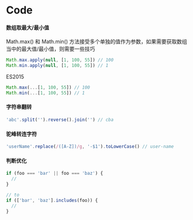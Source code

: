 # Code

#### 数组取最大/最小值

Math.max() 和 Math.min() 方法接受多个单独的值作为参数，如果需要获取数组当中的最大值/最小值，则需要一些技巧

``` javascript
Math.max.apply(null, [1, 100, 55]) // 100
Math.min.apply(null, [1, 100, 55]) // 1
```

ES2015

``` javascript
Math.max(...[1, 100, 55]) // 100
Math.min(...[1, 100, 55]) // 1
```

#### 字符串翻转

``` javascript
'abc'.split('').reverse().join('') // cba
```

#### 驼峰转连字符

``` javascript
'userName'.replace(/([A-Z])/g, '-$1').toLowerCase() // user-name
```

#### 判断优化

``` javascript
if (foo === 'bar' || foo === 'baz') {
  //
}

// to
if (['bar', 'baz'].includes(foo)) {
  //
}
```
